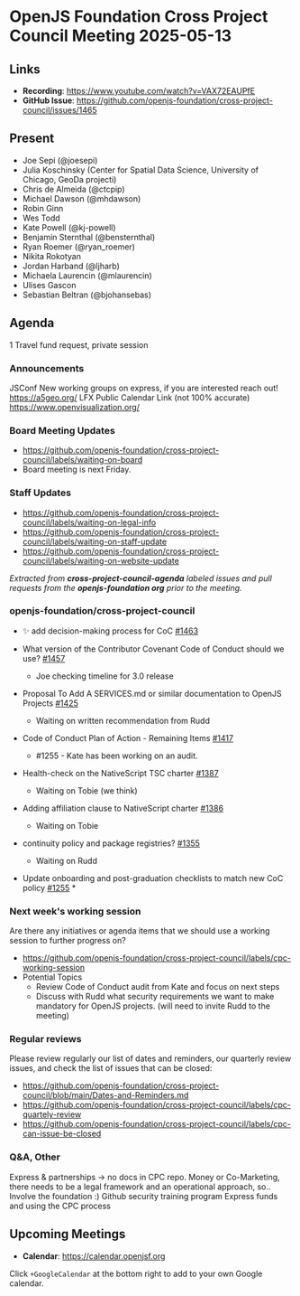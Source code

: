 # OpenJS Foundation Cross Project Council Meeting 2025-05-13

## Links

* **Recording**: https://www.youtube.com/watch?v=VAX72EAUPfE
* **GitHub Issue**: https://github.com/openjs-foundation/cross-project-council/issues/1465

## Present

* Joe Sepi (@joesepi)
* Julia Koschinsky (Center for Spatial Data Science, University of Chicago, GeoDa projecti)
* Chris de Almeida (@ctcpip)
* Michael Dawson (@mhdawson) 
* Robin Ginn
* Wes Todd
* Kate Powell (@kj-powell)
* Benjamin Sternthal (@bensternthal)
* Ryan Roemer (@ryan_roemer)
* Nikita Rokotyan
* Jordan Harband (@ljharb)
* Michaela Laurencin (@mlaurencin)
* Ulises Gascon
* Sebastian Beltran (@bjohansebas)

## Agenda
1 Travel fund request, private session

### Announcements
JSConf
New working groups on express, if you are interested reach out!
https://a5geo.org/
LFX Public Calendar Link (not 100% accurate)
https://www.openvisualization.org/

### Board Meeting Updates

- https://github.com/openjs-foundation/cross-project-council/labels/waiting-on-board
- Board meeting is next Friday.

### Staff Updates

- https://github.com/openjs-foundation/cross-project-council/labels/waiting-on-legal-info
- https://github.com/openjs-foundation/cross-project-council/labels/waiting-on-staff-update
- https://github.com/openjs-foundation/cross-project-council/labels/waiting-on-website-update

_Extracted from **cross-project-council-agenda** labeled issues and pull requests from the **openjs-foundation org** prior to the meeting._

### openjs-foundation/cross-project-council

* ✨ add decision-making process for CoC [#1463](https://github.com/openjs-foundation/cross-project-council/pull/1463)
   
* What version of the Contributor Covenant Code of Conduct should we use? [#1457](https://github.com/openjs-foundation/cross-project-council/issues/1457)
   * Joe checking timeline for 3.0 release

* Proposal To Add A SERVICES.md or similar documentation to OpenJS Projects [#1425](https://github.com/openjs-foundation/cross-project-council/issues/1425)
   * Waiting on written recommendation from Rudd

* Code of Conduct Plan of Action - Remaining Items [#1417](https://github.com/openjs-foundation/cross-project-council/issues/1417)
   * #1255 - Kate has been working on an audit. 

* Health-check on the NativeScript TSC charter [#1387](https://github.com/openjs-foundation/cross-project-council/issues/1387)
   * Waiting on Tobie (we think)

* Adding affiliation clause to NativeScript charter [#1386](https://github.com/openjs-foundation/cross-project-council/issues/1386)
   * Waiting on Tobie

* continuity policy and package registries? [#1355](https://github.com/openjs-foundation/cross-project-council/issues/1355)
   * Waiting on Rudd

* Update onboarding and post-graduation checklists to match new CoC policy [#1255](https://github.com/openjs-foundation/cross-project-council/issues/1255)
   * 

### Next week's working session

Are there any initiatives or agenda items that we should use a working session to further progress on?
- https://github.com/openjs-foundation/cross-project-council/labels/cpc-working-session
- Potential Topics
   - Review Code of Conduct audit from Kate and focus on next steps
   - Discuss with Rudd what security requirements we want to make mandatory for OpenJS projects. (will need to invite Rudd to the meeting)

### Regular reviews

Please review regularly our list of dates and reminders, our quarterly review issues, and check the list of issues that can be closed:

- https://github.com/openjs-foundation/cross-project-council/blob/main/Dates-and-Reminders.md
- https://github.com/openjs-foundation/cross-project-council/labels/cpc-quartely-review
- https://github.com/openjs-foundation/cross-project-council/labels/cpc-can-issue-be-closed

### Q&A, Other

Express & partnerships → no docs in CPC repo. Money or Co-Marketing, there needs to be a legal framework and an operational approach, so.. Involve the foundation :)
Github security training program 
Express funds and using the CPC process

## Upcoming Meetings

- **Calendar**: <https://calendar.openjsf.org>

Click `+GoogleCalendar` at the bottom right to add to your own Google calendar.

